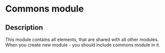 # Commons module
## Description
This module contains all elements, that are shared with all other modules.  
When you create new module - you should include commons module in it.